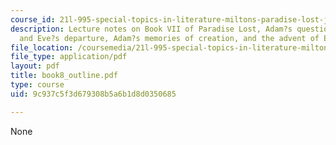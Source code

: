 ```yaml
---
course_id: 21l-995-special-topics-in-literature-miltons-paradise-lost-january-iap-2008
description: Lecture notes on Book VII of Paradise Lost, Adam?s questions on astronomy
  and Eve?s departure, Adam?s memories of creation, and the advent of Eve.
file_location: /coursemedia/21l-995-special-topics-in-literature-miltons-paradise-lost-january-iap-2008/9c937c5f3d679308b5a6b1d8d0350685_book8_outline.pdf
file_type: application/pdf
layout: pdf
title: book8_outline.pdf
type: course
uid: 9c937c5f3d679308b5a6b1d8d0350685

---
```

None